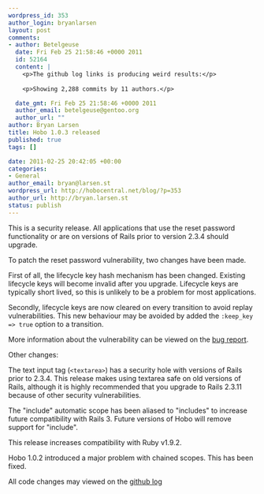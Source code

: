 ```yaml
--- 
wordpress_id: 353
author_login: bryanlarsen
layout: post
comments: 
- author: Betelgeuse
  date: Fri Feb 25 21:58:46 +0000 2011
  id: 52164
  content: |
    <p>The github log links is producing weird results:</p>
    
    <p>Showing 2,288 commits by 11 authors.</p>

  date_gmt: Fri Feb 25 21:58:46 +0000 2011
  author_email: betelgeuse@gentoo.org
  author_url: ""
author: Bryan Larsen
title: Hobo 1.0.3 released
published: true
tags: []

date: 2011-02-25 20:42:05 +00:00
categories: 
- General
author_email: bryan@larsen.st
wordpress_url: http://hobocentral.net/blog/?p=353
author_url: http://bryan.larsen.st
status: publish
---
```

This is a security release.  All applications that use the reset
password functionality or are on versions of Rails prior to version
2.3.4 should upgrade.

To patch the reset password vulnerability, two changes have been made.

First of all, the lifecycle key hash mechanism has been changed.
Existing lifecycle keys will become invalid after you upgrade.
Lifecycle keys are typically short lived, so this is unlikely to be a
problem for most applications.

Secondly, lifecycle keys are now cleared on every transition to avoid
replay vulnerabilities.  This new behaviour may be avoided by added
the `:keep_key => true` option to a transition.

More information about the vulnerability can be viewed on the [bug
report](https://hobo.lighthouseapp.com/projects/8324/tickets/666-user-model-secure-links-have-low-security).

Other changes:

The text input tag (`<textarea>`) has a security hole with versions of
Rails prior to 2.3.4.  This release makes using textarea safe on old versions of Rails, although it is highly recommended that you upgrade to
Rails 2.3.11 because of other security vulnerabilities.

The "include" automatic scope has been aliased to "includes" to
increase future compatibility with Rails 3.  Future versions of Hobo
will remove support for "include".

This release increases compatibility with Ruby v1.9.2.

Hobo 1.0.2 introduced a major problem with chained scopes.   This has
been fixed.

All code changes may viewed on the [github
log](https://github.com/tablatom/hobo/compare/v1.0.2...v1.0.3)

